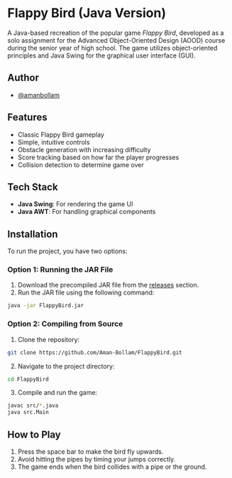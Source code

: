 # Flappy Bird (Java Version)

A Java-based recreation of the popular game *Flappy Bird*, developed as a solo assignment for the Advanced Object-Oriented Design (AOOD) course during the senior year of high school. The game utilizes object-oriented principles and Java Swing for the graphical user interface (GUI).

## Author

- [@amanbollam](https://github.com/Aman-Bollam)

## Features

- Classic Flappy Bird gameplay
- Simple, intuitive controls
- Obstacle generation with increasing difficulty
- Score tracking based on how far the player progresses
- Collision detection to determine game over

## Tech Stack

- **Java Swing**: For rendering the game UI
- **Java AWT**: For handling graphical components

## Installation

To run the project, you have two options:

### Option 1: Running the JAR File

1. Download the precompiled JAR file from the [releases](https://github.com/Aman-Bollam/FlappyBird/releases) section.
2. Run the JAR file using the following command:
```bash
java -jar FlappyBird.jar
```

### Option 2: Compiling from Source

1. Clone the repository:
```bash
git clone https://github.com/Aman-Bollam/FlappyBird.git
```
2. Navigate to the project directory:
```bash
cd FlappyBird
```
3. Compile and run the game:
```bash
javac src/*.java
java src.Main
```

## How to Play

1. Press the space bar to make the bird fly upwards.
2. Avoid hitting the pipes by timing your jumps correctly.
3. The game ends when the bird collides with a pipe or the ground.
